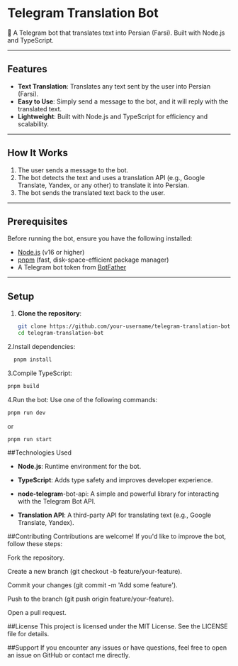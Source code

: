 # Telegram Translation Bot

🤖 A Telegram bot that translates text into Persian (Farsi). Built with Node.js and TypeScript.

---

## Features

- **Text Translation**: Translates any text sent by the user into Persian (Farsi).
- **Easy to Use**: Simply send a message to the bot, and it will reply with the translated text.
- **Lightweight**: Built with Node.js and TypeScript for efficiency and scalability.

---

## How It Works

1. The user sends a message to the bot.
2. The bot detects the text and uses a translation API (e.g., Google Translate, Yandex, or any other) to translate it into Persian.
3. The bot sends the translated text back to the user.

---

## Prerequisites

Before running the bot, ensure you have the following installed:

- [Node.js](https://nodejs.org/) (v16 or higher)
- [pnpm](https://pnpm.io/) (fast, disk-space-efficient package manager)
- A Telegram bot token from [BotFather](https://core.telegram.org/bots#botfather)

---

## Setup

1. **Clone the repository**:
   ```bash
   git clone https://github.com/your-username/telegram-translation-bot.git
   cd telegram-translation-bot

2.Install dependencies:
``` bash
  pnpm install
```

3.Compile TypeScript:

```bash
pnpm build
```
4.Run the bot:
  Use one of the following commands:

```bash
pnpm run dev
```
or

```bash
pnpm run start
```

##Technologies Used
- **Node.js**: Runtime environment for the bot.

- **TypeScript**: Adds type safety and improves developer experience.

- **node-telegram**-bot-api: A simple and powerful library for interacting with the Telegram Bot API.

- **Translation API**: A third-party API for translating text (e.g., Google Translate, Yandex).

##Contributing
Contributions are welcome! If you'd like to improve the bot, follow these steps:

Fork the repository.

Create a new branch (git checkout -b feature/your-feature).

Commit your changes (git commit -m 'Add some feature').

Push to the branch (git push origin feature/your-feature).

Open a pull request.

##License
This project is licensed under the MIT License. See the LICENSE file for details.

##Support
If you encounter any issues or have questions, feel free to open an issue on GitHub or contact me directly.
